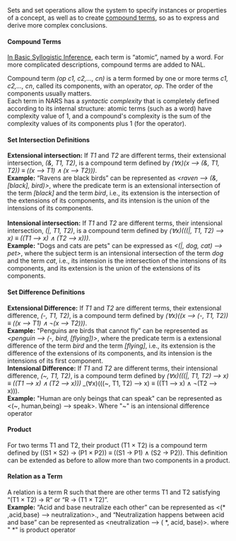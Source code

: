 Sets and set operations allow the system to specify instances or properties of a concept, as well as to create [compound terms](https://github.com/opennars/opennars/wiki/Composition), so as to express and derive more complex conclusions.

#### **Compound Terms**
[In Basic Syllogistic Inference](https://github.com/opennars/opennars/wiki/Basic-Syllogistic-Rules), each term is “atomic”, named by a word. For more complicated descriptions, compound terms are added to NAL. 

Compound term _(op c1, c2,..., cn)_ is a term formed by one or more terms _c1, c2,..., cn_, called its components, with an operator, _op_. The order of the components usually matters.
<br/>
Each term in NARS has a _syntactic complexity_ that is completely defined according to its internal structure: atomic terms (such as a word) have complexity value of 1, and a compound's complexity is the sum of the complexity values of its components plus 1 (for the operator). 

#### **Set Intersection Definitions**
**Extensional intersection:** If _T1_ and _T2_ are different terms, their extensional intersection, _(&, T1, T2)_, is a compound term defined by _(∀x)(x --> (&, T1, T2)) ≡ ((x --> T1) ∧ (x --> T2)))_.<br/>
**Example:** “Ravens are black birds” can be represented as _<raven --> (&, [black], bird)>_, where the predicate term is an extensional intersection of the term _[black]_ and the term _bird_, i.e., its extension is the intersection of the extensions of its components, and its intension is the union of the intensions of its components.
<br/><br/>
**Intensional intersection:** If _T1_ and _T2_ are different terms, their intensional intersection, _(|, T1, T2)_, is a compound term defined by _(∀x)(((|, T1, T2) --> x) ≡ ((T1 --> x) ∧ (T2 --> x)))_.<br/>
**Example:** "Dogs and cats are pets" can be expressed as _<(|, dog, cat) --> pet>_, where the subject term is an intensional intersection of the term _dog_ and the term _cat_, i.e., its intension is the intersection of the intensions of its components, and its extension is the union of the extensions of its components.

#### **Set Difference Definitions**
**Extensional Difference:** If _T1_ and _T2_ are different terms, their extensional difference, _(-, T1, T2)_, is a compound term defined by _(∀x)((x --> (-, T1, T2)) ≡ ((x --> T1) ∧ ¬(x --> T2)))_.<br/> 
**Example:** "Penguins are birds that cannot fly” can be represented as _<penguin --> (-, bird, [flying])>_, where the predicate term is a extensional difference of the term _bird_ and the term _[flying]_, i.e., its extension is the difference of the extensions of its components, and its intension is the intensions of its first component.
<br/>
**Intensional Difference:** If _T1_ and _T2_ are different terms, their intensional difference, _(~, T1, T2)_, is a compound term defined by 
_(∀x)(((|, T1, T2) --> x) ≡ ((T1 --> x) ∧ (T2 --> x)))_
_(∀x)(((~, T1, T2) --> x) ≡ ((T1 --> x) ∧ ¬(T2 --> x))).<br/> 
**Example:** "Human are only beings that can speak" can be represented as <(\~, human,being) --> speak>. Where "~" is an intensional difference operator

#### Product
For two terms T1 and T2, their product (T1 × T2) is a compound term defined by ((S1 × S2) → (P1 × P2)) ≡ ((S1 → P1) ∧ (S2 → P2)). This definition can be extended as before to allow more than two components in a product.

#### Relation as a Term
A relation is a term R such that there are other terms T1 and T2 satisfying “(T1 × T2) → R” or “R → (T1 × T2)”.<br/>**Example:** “Acid and base neutralize each other” can be represented
as <(* ,acid,base) --> neutralization>., and “Neutralization happens between acid and base” can be represented as <neutralization --> ( *, acid, base)>. where " *" is product operator